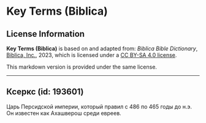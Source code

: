 # Key Terms (Biblica)

## License Information

**Key Terms (Biblica)** is based on and adapted from: _Biblica Bible Dictionary_, [Biblica, Inc.](https://www.biblica.com/), 2023, which is licensed under a [CC BY-SA 4.0 license](https://creativecommons.org/licenses/by-sa/4.0/legalcode.en).

This markdown version is provided under the same license.



--------------------------------

## Ксеркс (id: 193601)

Царь Персидской империи, который правил с 486 по 465 годы до н.э. Он известен как Ахашверош среди евреев.



